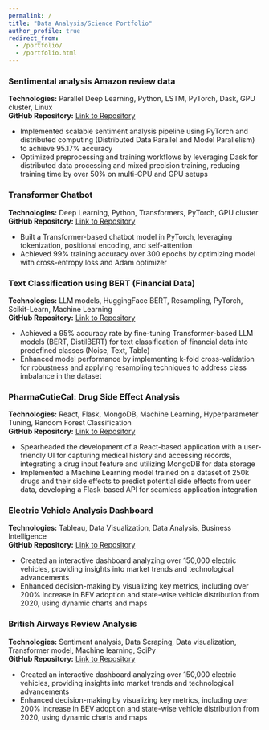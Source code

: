 ```yaml
---
permalink: /
title: "Data Analysis/Science Portfolio"
author_profile: true
redirect_from: 
  - /portfolio/
  - /portfolio.html
---
```


### Sentimental analysis Amazon review data 
**Technologies:** Parallel Deep Learning, Python, LSTM, PyTorch, Dask, GPU cluster, Linux     
**GitHub Repository:** [Link to Repository](https://github.com/ChaudharyAnshul/SentimentalAnalysis_Parallel_DL)    
-	Implemented scalable sentiment analysis pipeline using PyTorch and distributed computing (Distributed Data Parallel and Model Parallelism) to achieve 95.17% accuracy
-	Optimized preprocessing and training workflows by leveraging Dask for distributed data processing and mixed precision training, reducing training time by over 50% on multi-CPU and GPU setups


### Transformer Chatbot 
**Technologies:** Deep Learning, Python, Transformers, PyTorch, GPU cluster     
**GitHub Repository:** [Link to Repository](https://github.com/ChaudharyAnshul/transformer_chatbot)    
-	Built a Transformer-based chatbot model in PyTorch, leveraging tokenization, positional encoding, and self-attention
-	Achieved 99% training accuracy over 300 epochs by optimizing model with cross-entropy loss and Adam optimizer


### Text Classification using BERT (Financial Data) 
**Technologies:** LLM models, HuggingFace BERT, Resampling, PyTorch, Scikit-Learn, Machine Learning     
**GitHub Repository:** [Link to Repository](https://github.com/ChaudharyAnshul/TextClassification)    
-	Achieved a 95% accuracy rate by fine-tuning Transformer-based LLM models (BERT, DistilBERT) for text classification of financial data into predefined classes (Noise, Text, Table)
-	Enhanced model performance by implementing k-fold cross-validation for robustness and applying resampling techniques to address class imbalance in the dataset


### PharmaCutieCal: Drug Side Effect Analysis 
**Technologies:** React, Flask, MongoDB, Machine Learning, Hyperparameter Tuning, Random Forest Classification     
**GitHub Repository:** [Link to Repository](https://github.com/TFC-Civic-Tech-Hackathon/drug-effects-predictor)   
-	Spearheaded the development of a React-based application with a user-friendly UI for capturing medical history and accessing records, integrating a drug input feature and utilizing MongoDB for data storage
-	Implemented a Machine Learning model trained on a dataset of 250k drugs and their side effects to predict potential side effects from user data, developing a Flask-based API for seamless application integration


### Electric Vehicle Analysis Dashboard 
**Technologies:** Tableau, Data Visualization, Data Analysis, Business Intelligence   
**GitHub Repository:** [Link to Repository](https://public.tableau.com/app/profile/anshul.chaudhary3806/viz/EVDashboard_17195951286360/Dashboard1)  
-	Created an interactive dashboard analyzing over 150,000 electric vehicles, providing insights into market trends and technological advancements
-	Enhanced decision-making by visualizing key metrics, including over 200% increase in BEV adoption and state-wise vehicle distribution from 2020, using dynamic charts and maps

### British Airways Review Analysis 
**Technologies:** Sentiment analysis, Data Scraping, Data visualization, Transformer model, Machine learning, SciPy   
**GitHub Repository:** [Link to Repository](https://public.tableau.com/app/profile/anshul.chaudhary3806/viz/EVDashboard_17195951286360/Dashboard1)  
-	Created an interactive dashboard analyzing over 150,000 electric vehicles, providing insights into market trends and technological advancements
-	Enhanced decision-making by visualizing key metrics, including over 200% increase in BEV adoption and state-wise vehicle distribution from 2020, using dynamic charts and maps
